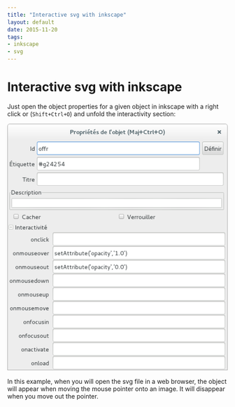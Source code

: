 ```yaml
---
title: "Interactive svg with inkscape"
layout: default
date: 2015-11-20
tags:
- inkscape
- svg
---
```


# Interactive svg with inkscape

Just open the object properties for a given object in inkscape with a right
click or (`Shift+Ctrl+O`) and unfold the interactivity section:

![png](/assets/inkscape_object_properties.png)

In this example, when you will open the svg file in a web browser, the object
will appear when moving the mouse pointer onto an image. It will disappear when
you move out the pointer.
